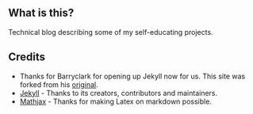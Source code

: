 
## What is this?
Technical blog describing some of my self-educating projects. 


## Credits
- Thanks for Barryclark for opening up Jekyll now for us. This site was forked from his [original](https://github.com/barryclark/jekyll-now).
- [Jekyll](https://github.com/jekyll/jekyll) - Thanks to its creators, contributors and maintainers.
- [Mathjax](https://www.mathjax.org/) - Thanks for making Latex on markdown possible. 




